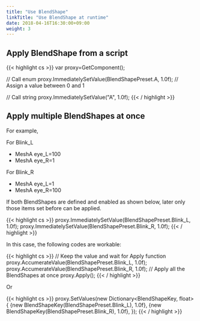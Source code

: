 ```yaml
---
title: "Use BlendShape"
linkTitle: "Use BlendShape at runtime"
date: 2018-04-16T16:30:00+09:00
weight: 3
---
```


## Apply BlendShape from a script

{{< highlight cs >}}
var proxy=GetComponent<VRMBlendShapeProxy>();

// Call enum 
proxy.ImmediatelySetValue(BlendShapePreset.A, 1.0f); // Assign a value between 0 and 1

// Call string
proxy.ImmediatelySetValue("A", 1.0f);
{{< / highlight >}}

## Apply multiple BlendShapes at once

For example,

For Blink_L

* MeshA eye_L=100
* MeshA eye_R=1

For Blink_R

* MeshA eye_L=1
* MeshA eye_R=100

If both BlendShapes are defined and enabled as shown below, later only those items set before can be applied.

{{< highlight cs >}}
proxy.ImmediatelySetValue(BlendShapePreset.Blink_L, 1.0f);
proxy.ImmediatelySetValue(BlendShapePreset.Blink_R, 1.0f);
{{< / highlight >}}

In this case, the following codes are workable:

{{< highlight cs >}}
// Keep the value and wait for Apply function
proxy.AccumerateValue(BlendShapePreset.Blink_L, 1.0f);
proxy.AccumerateValue(BlendShapePreset.Blink_R, 1.0f);
// Apply all the BlendShapes at once
proxy.Apply();
{{< / highlight >}}

Or

{{< highlight cs >}}
proxy.SetValues(new Dictionary<BlendShapeKey, float>
{
    {new BlendShapeKey(BlendShapePreset.Blink_L), 1.0f},
    {new BlendShapeKey(BlendShapePreset.Blink_R), 1.0f},
});
{{< / highlight >}}